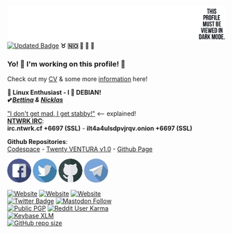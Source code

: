 [![GitHub Banner](https://raw.githubusercontent.com/venturahimself/venturahimself/main/venturahimself.github.png)](https://github.com/venturahimself)\
[![Updated Badge](https://badges.pufler.dev/updated/venturahimself/venturahimself)](https://github.com/venturahimself) **:taurus: :norway: :rocket: :e-mail: :elephant:**
### Yo! 👋 I'm working on this profile! 💬
Check out my [CV](https://github.com/venturahimself/curriculumvitae) & some more [information](https://info.ventura.one/) here!

**🐧 Linux Enthusiast - I 💖 DEBIAN!**\
***💕 [Bettina](https://github.com/bettinamyren) & [Nicklas](https://github.com/nicklasmyren)***

["I don't get mad, I get stabby!"](https://venturahimself.github.io/I.dont.get.mad.I.get.stabby.webm) <-- explained!\
**[NTWRK IRC](https://ntwrk.cf)**:\
**irc.ntwrk.cf +6697 (SSL)** - **ilt4a4ulsdpvjrqv.onion +6697 (SSL)**

**Github Repositories**:\
[Codespace](https://github.com/venturahimself/codespace) - [Twenty VENTURA v1.0](https://github.com/venturahimself/twentyventura) - [Github Page](https://github.com/venturahimself/venturahimself.github.io)

[![Facebook](https://raw.githubusercontent.com/venturahimself/venturahimself/main/facebook.transparent.small.png)](https://link.ventura.one/facebook)
[![Twitter](https://raw.githubusercontent.com/venturahimself/venturahimself/main/twitter.transparent.small.png)](https://link.ventura.one/twitter)
[![Github](https://raw.githubusercontent.com/venturahimself/venturahimself/main/github.transparent.small.png)](https://link.ventura.one/github)
[![Telegram](https://raw.githubusercontent.com/venturahimself/venturahimself/main/telegram.transparent.small.png)](https://link.ventura.one/telegram)

[![Website](https://img.shields.io/website?label=ventura.one&style=for-the-badge&url=https%3A%2F%2Fventura.one)](https://ventura.one/)
[![Website](https://img.shields.io/website?label=ventura.120v.ac&style=for-the-badge&url=https%3A%2F%2Fventura.120v.ac)](https://ventura.120v.ac/)
[![Website](https://img.shields.io/website?label=ntwrk.cf&style=for-the-badge&url=https%3A%2F%2Fntwrk.cf)](https://ntwrk.cf/)\
[![Twitter Badge](https://img.shields.io/badge/Twitter-Profile-informational?style=for-the-badge&logo=twitter&logoColor=white&color=1CA2F1)](https://twitter.com/venturahimself)
[![Mastodon Follow](https://img.shields.io/mastodon/follow/116722?domain=https%3A%2F%2Fmstdn.social&style=for-the-badge)](https://mstdn.social/@venturahimself)\
[![Public PGP](https://img.shields.io/keybase/pgp/venturahimself?style=for-the-badge)](https://gist.github.com/49a6f3fc5ef2ad3a72810505076ce031)
[![Reddit User Karma](https://img.shields.io/reddit/user-karma/combined/venturahimself?style=for-the-badge)](https://reddit.com/u/venturahimself/)\
[![Keybase XLM](https://img.shields.io/keybase/xlm/venturahimself?style=for-the-badge)](https://keybase.io/venturahimself)\
[![GitHub repo size](https://img.shields.io/github/repo-size/venturahimself/venturahimself?style=for-the-badge)](https://github.com/venturahimself/venturahimself)
